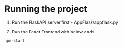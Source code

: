 # Running the project

1. Run the FlaskAPI server first - AppFlask/appflask.py

2. Run the React Frontend with below code

```
npm-start
```